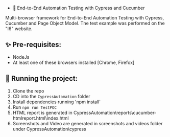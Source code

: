 - 👋 End-to-End Automation Testing with Cypress and Cucumber

Multi-browser framework for End-to-End Automation Testing with Cypress, Cucumber and Page Object Model.
The test example was performed on the "I6" website.

## ✨ Pre-requisites:

- NodeJs
- At least one of these browsers installed [Chrome, Firefox]

## 🔨 Running the project:

1. Clone the repo
2. CD into the `CypressAutomation` folder
3. Install dependencies running 'npm install'
4. Run `npm run TestPOC`
5. HTML report is generated in CypressAutomation\reports\cucumber-htmlreport.html\index.html
6. Screenshots and Video are generated in screenshots and videos folder under CypressAutomation\cypress
